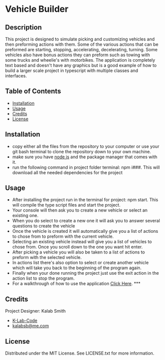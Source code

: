 # Vehicle Builder

## Description

This project is designed to simulate picking and customizing vehicles and then preforming actions with them. Some of the various actions that can be preformed are starting, stopping, accelerating, decelerating, turning. Some vehicles also have bonus actions they can preform such as towing with some trucks and wheelie's with motorbikes. The application is completely text based and doesn't have any graphics but is a good example of how to build a larger scale project in typescript with multiple classes and interfaces.

## Table of Contents

- [Installation](#installation)
- [Usage](#usage)
- [Credits](#credits)
- [License](#license)

## Installation

- copy either all the files from the repository to your computer or use your git bash terminal to clone the repository down to your own machine. 
- make sure you have [node js](https://nodejs.org/en) and the package manager that comes with it.
- run the following command in project folder terminal: npm i###. This will download all the needed dependencies for the project

## Usage

- After installing the project run in the terminal for project: npm start. This will compile the type script files and start the project.
- Your console will then ask you to create a new vehicle or select an existing one.
- When you do select to create a new one it will ask you to answer several questions to create the vehicle
- Once the vehicle is created it will automatically give you a list of actions to chose from to preform with the current vehicle.
- Selecting an existing vehicle instead will give you a list of vehicles to chose from. Once you scroll down to the one you want hit enter.
- After picking a vehicle you will also be taken to a list of actions to preform with the selected vehicle.
- In actions list there's also option to select or create another vehicle which will take you back to the beginning of the program again.
- Finally when your done running the project just use the exit action in the action list to stop the program.
- For a walkthrough of how to use the application [Click Here](https://drive.google.com/file/d/1bT8SY0dOUtcK0CNuMRFuQ0rvAM_cuNJt/view). ***

## Credits

Project Designer: Kalab Smith
- [K-Lab-Code](https://github.com/K-Lab-Code)
- [kalabsb@me.com](mailto:kalabsb@me.com)

## License

Distributed under the MIT License. See LICENSE.txt for more information.
